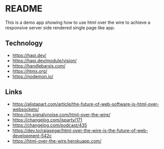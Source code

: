 # README
This is a demo app showing how to use html over the wire to achieve a responsive server side
rendered single page like app. 

## Technology
* https://hapi.dev/
* https://hapi.dev/module/vision/
* https://handlebarsjs.com/
* https://htmx.org/
* https://nodemon.io/

## Links
* https://alistapart.com/article/the-future-of-web-software-is-html-over-websockets/
* https://m.signalvnoise.com/html-over-the-wire/
* https://changelog.com/jsparty/171
* https://changelog.com/podcast/435
* https://dev.to/rajasegar/html-over-the-wire-is-the-future-of-web-development-542c
* https://html-over-the-wire.herokuapp.com/
  
